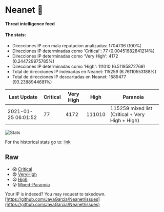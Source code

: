 # Neanet :hocho:
#### Threat intelligence feed
#### The stats:

- Direcciones IP con mala reputacion analizadas: 1704736 (100%)
- Direcciones IP determinadas como 'Critical':  77 (0.00451682841214%)
- Direcciones IP determinadas como 'Very High':  4172 (0.244729975785%)
- Direcciones IP determinadas como 'High':  111010 (6.51185872769)
- Total de direcciones IP indexadas en Neanet:  115259 (6.76110553188%)
- Total de direcciones IP descartadas en Neanet:  1589477 (93.2388944681%)

| Last Update | Critical | Very High | High | Paranoia |
| --- | --- | --- | --- | --- |
| 2021-01-25 06:01:52 | 77 | 4172 | 111010 | 115259 mixed list (Critical + Very High + High)|

![Stats](https://docs.google.com/spreadsheets/d/e/2PACX-1vSnaNMIXVabIpDJjufMlzH7poXnshF3mgd8Is1g9ytUEzVsP5my4Trn8f-xkoLLQ38xpL3HtmUexLo6/pubchart?oid=501124687&format=image)

For the historical stats go to: [link](/stats.csv)
## Raw
- :scream: [Critical](https://raw.githubusercontent.com/JavaGarcia/Neanet/master/blacklists/neanet_critical.txt)
- :fearful: [VeryHigh](https://raw.githubusercontent.com/JavaGarcia/Neanet/master/blacklists/neanet_veryHigh.txtt)
- :frowning: [High](https://raw.githubusercontent.com/JavaGarcia/Neanet/master/blacklists/neanet_high.txt)
- :dizzy_face: [Mixed-Paranoia](https://raw.githubusercontent.com/JavaGarcia/Neanet/master/blacklists/neanet_all.txt)


Your IP is indexed? You may request to takedown. [https://github.com/JavaGarcia/Neanet/issues](https://github.com/JavaGarcia/Neanet/issues)




































































































































































































































































































































































































































































































































































































































































































































































































































































































































































































































































































































































































































































































































































































































































































































































































































































































































































































































































































































































































































































































































































































































































































































































































































































































































































































































































































































































































































































































































































































































































































































































































































































































































































































































































































































































































































































































































































































































































































